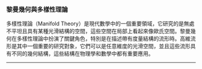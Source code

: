 ### **黎曼幾何與多樣性理論**

多樣性理論（Manifold Theory）是現代數學中的一個重要領域，它研究的是無處不平坦且具有某種光滑結構的空間，這些空間在局部上看起來像歐氏空間。黎曼幾何在多樣性理論中扮演了關鍵角色，特別是在描述帶有度量結構的流形時。高維流形是其中一個重要的研究對象，它們可以是任意維度的光滑空間，並且這些流形具有不同的幾何結構，這些結構在物理學和數學中都有重要應用。

---
